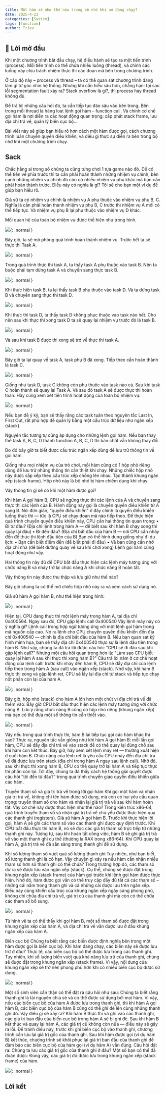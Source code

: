 ```yaml
---
title: Một hàm sẽ như thế nào trong bộ nhớ khi nó đang chạy?
date: 2025-4-23
categories: [System]
tags: [function]
author: Trieu
---
```


## 🌱 Lời mở đầu
Khi một chương trình bắt đầu chạy, hệ điều hành sẽ tạo ra một tiến trình (process). Mỗi tiến trình có thể chứa nhiều luồng (thread), và chính các luồng này chịu trách 
nhiệm thực thi các đoạn mã bên trong chương trình.

Ở cấp độ này – process và thread – ta có thể quan sát chương trình đang làm gì từ góc nhìn hệ thống. Nhưng khi cần hiểu sâu hơn, chẳng hạn: tại sao lỗi segmentation fault
xảy ra? Stack overflow là gì?, thì process hay thread không đủ.

Để trả lời những câu hỏi đó, ta cần tiếp tục đào sâu vào bên trong. Bên trong mỗi thread là hàng loạt lệnh gọi hàm – function call. Và chính cơ chế gọi hàm là nơi diễn 
ra các hoạt động quan trọng: cấp phát stack frame, lưu địa chỉ trả về, quản lý biến cục bộ...

Bài viết này sẽ giúp bạn hiểu rõ hơn cách một hàm được gọi, cách chương trình luân chuyển quyền điều khiển, và điều gì thực sự diễn ra bên trong bộ nhớ khi một chương 
trình chạy.

## Sack
Chắc hẳng ai trong số chúng ta cũng từng chơi 1 tựa game nào đó. Để có thể tiến về phía trước thì ta cần phải hoàn thành những nhiệm vụ chính, bên cạnh những nhiệm vụ chính đó còn có nhiều nhiệm vụ phụ khác mà bạn cần phải hoàn thành trước.
Điều này có nghĩa là gì? Tôi sẽ cho bạn một ví dụ để giúp bạn hiểu rõ.

Giả sử ta có nhiệm vụ chính là nhiệm vụ A phụ thuộc vào nhiệm vụ phụ B, C. Nghĩa là cần phải hoàn thành nhiệm vụ phụ B, C trước thì nhiệm vụ A mới có thể tiếp tục.
Và nhiệm vụ phụ B lại phụ thuộc vào nhiệm vụ D khác.

Mối quan hệ của toàn bộ nhiệm vụ được thể hiện như trong hình.

![](/assets/articles/2025/FunctionInMemory/1.png){: .normal }

Bây giờ, ta sẽ mô phỏng quá trình hoàn thành nhiệm vụ.
Trước hết ta sẽ thực thi Task A.

![](/assets/articles/2025/FunctionInMemory/2.png){: .normal }

Trong quá trình thực thi task A, ta thấy task A phụ thuộc vào task B. Nên ta buộc phải tạm dừng task A và chuyển sang thực task B.

![](/assets/articles/2025/FunctionInMemory/3.png){: .normal }

Khi thực hiện task B, ta lại thấy task B phụ thuộc vào task D. Và ta dừng task B và chuyển sang thực thi task D.

![](/assets/articles/2025/FunctionInMemory/4.png){: .normal }

Khi thực thi task D, ta thấy task D không phục thuộc vào task nào hết. Cho nên sau khi thực thi xong task D ta sẽ quay lại nhiệm vụ trước đó là task B.

![](/assets/articles/2025/FunctionInMemory/3.png){: .normal }

Và sau khi task B được thi xong sẽ trở về thực thi task A.

![](/assets/articles/2025/FunctionInMemory/2.png){: .normal }

Bây giờ ta lại quay về task A, task phụ B đã xong. Tiếp theo cần hoàn thành là task C.

![](/assets/articles/2025/FunctionInMemory/5.png){: .normal }

Giống như task D, task C không còn phụ thuộc vào task nào cả. Sau khi task C hoàn thành sẽ quay lại Task A. Và sau đó task A sẽ được thực thi hoàn toàn.
Hãy cùng xem xét tiến trình hoạt động của toàn bộ nhiệm vụ:


![](/assets/articles/2025/FunctionInMemory/6.png){: .normal }


Nếu bạn để ý kỹ, bạn sẽ thấy rằng các task tuân theo nguyên tắc Last In, First Out, rất phù hợp để quản lý bằng một cấu trúc dữ liệu như ngăn xếp (stack).

Nguyên tắc tương tự cũng áp dụng cho những lệnh gọi hàm. Nếu bạn thay thế task A, B, C, D thành function A, B, C, D thì bản chất vẫn không thay đổi.

Do đó bây giờ ta biết được cấu trúc ngăn xếp dùng để lưu trữ thông tin về gọi hàm.

Giống như mọi nhiệm vụ của trò chơi, mỗi hàm cũng có 1 hộp nhỏ riêng dùng để lưu trữ những thông tin cần thiết khi chạy. Những chiếc hộp nhỏ này được sắp xếp theo cấu trúc xếp chồng lên nhau. Tạo thành khung ngăn xếp (stack frame). Hộp nhỏ này là bộ nhớ bị hàm chiếm dụng khi chạy.

Vậy thông tin gì sẽ có khi một hàm được gọi?

Khi hàm A gọi hàm B, CPU sẽ ngừng thực thi các lệnh của A và chuyển sang thực thi các lệnh của B. Hành động này gọi là chuyển quyền điều khiển từ A sang B.
Nói đơn giản, "quyền điều khiển" ở đây chính là quyền điều khiển luồng thực thi — tức là CPU sẽ chạy đoạn mã nào tiếp theo.
Để thực hiện quá trình chuyển quyền điều khiển này, CPU cần hai thông tin quan trọng:
•	Đi từ đâu? (Địa chỉ lệnh trong hàm A — để biết sau khi hàm B chạy xong thì quay lại đâu)
•	Đi đến đâu? (Địa chỉ bắt đầu của hàm B — nơi CPU cần nhảy đến để thực thi lệnh đầu tiên của B)
Bạn có thể hình dung giống như đi du lịch:
•	Bạn cần biết điểm đến (để biết phải đi đâu)
•	Và bạn cũng cần nhớ địa chỉ nhà (để biết đường quay về sau khi chơi xong)
Lệnh gọi hàm cũng hoạt động như vậy.

Hai thông tin này đủ để CPU bắt đầu thực hiện các lệnh máy tương ứng với chức năng B và nhảy trở lại chức năng A khi chức năng B hoàn tất.

Vậy thông tin này được thu thập và lưu giữ như thế nào?

Bây giờ chúng ta có thể mở chiếc hộp nhỏ này ra và xem cách sử dụng nó.

Giả sử hàm A gọi hàm B, như thể hiện trong hình:

![](/assets/articles/2025/FunctionInMemory/7.png){: .normal }

Hiện tại, CPU đang thực thi một lệnh máy trong hàm A, tại địa chỉ 0x400564. Ngay sau đó, CPU gặp lệnh:
call 0x400540
Vậy lệnh máy này có ý nghĩa gì?
Lệnh call trong hợp ngữ tương ứng với một lệnh gọi hàm trong mã nguồn cấp cao. Nó ra lệnh cho CPU chuyển quyền điều khiển đến địa chỉ 0x400540 — chính là địa chỉ bắt đầu của hàm B. Nếu bạn quan sát kỹ hình minh họa, bạn sẽ thấy địa chỉ 0x400540 thực sự là lệnh đầu tiên trong hàm B.
Như vậy, chúng ta đã trả lời được câu hỏi: "CPU sẽ đi đâu sau khi gặp lệnh call?"
Nhưng một câu hỏi quan trọng hơn là: "Làm sao CPU biết quay lại hàm A sau khi thực thi xong hàm B?"
Câu trả lời nằm ở cơ chế hoạt động của lệnh call: trước khi nhảy đến hàm B, CPU sẽ đẩy địa chỉ của lệnh tiếp theo trong hàm A (sau call) vào ngăn xếp (stack). Nhờ vậy, khi hàm B thực thi xong và gặp lệnh ret, CPU sẽ lấy lại địa chỉ từ stack và tiếp tục chạy nốt phần còn lại của hàm A.

![](/assets/articles/2025/FunctionInMemory/8.png){: .normal }

Bây giờ, hộp nhỏ (stack) cho hàm A lớn hơn một chút vì địa chỉ trả về đã thêm vào:
Bây giờ CPU bắt đầu thực hiện các lệnh máy tương ứng với chức năng B. Lưu ý rằng chức năng B cũng có hộp nhỏ riêng (khung ngăn xếp) mà bạn có thể đưa một số thông tin cần thiết vào.

![](/assets/articles/2025/FunctionInMemory/9.png){: .normal }

Vậy nếu trong quá trình thực thi, hàm B lại tiếp tục gọi các hàm khác thì sao?
Thực ra, nguyên tắc vẫn giống như khi hàm A gọi hàm B: mỗi lần gọi hàm, CPU sẽ đẩy địa chỉ trả về vào stack để có thể quay lại đúng chỗ sau khi hàm con kết thúc.
Bây giờ, hãy xem xét lệnh máy ret — thường xuất hiện ở cuối hàm B. Chức năng của lệnh ret là yêu cầu CPU nhảy đến địa chỉ trả về đã được lưu trên stack (địa chỉ trong hàm A ngay sau lệnh call). Nhờ đó, sau khi thực thi xong hàm B, CPU có thể quay trở lại hàm A và tiếp tục thực thi phần còn lại.
Tới đây, chúng ta đã thấy cách hệ thống giải quyết được câu hỏi "tôi đến từ đâu?" trong quá trình chuyển giao quyền điều khiển giữa các hàm.

Truyền tham số và giá trị trả về trong lời gọi hàm
Khi gọi một hàm và nhận giá trị trả về, không chỉ tên hàm được sử dụng, mà còn có hai yêu cầu quan trọng: truyền tham số cho hàm và nhận lại giá trị trả về sau khi hàm hoàn tất. Vậy cơ chế này được thực hiện như thế nào?
Trong kiến trúc x86-64, quá trình truyền tham số và nhận giá trị trả về chủ yếu được thực hiện qua các thanh ghi (registers).
Giả sử hàm A gọi hàm B. Trước khi thực hiện lời gọi, hàm A sẽ ghi các tham số vào các thanh ghi được quy định trước. Khi CPU bắt đầu thực thi hàm B, nó sẽ đọc các giá trị tham số trực tiếp từ những thanh ghi này.
Tương tự, sau khi hoàn tất công việc, hàm B sẽ ghi giá trị trả về vào một thanh ghi cụ thể (thường là RAX trong x86-64). Khi CPU quay lại hàm A, giá trị trả về đã sẵn sàng trong thanh ghi để sử dụng.


Khi số lượng tham số vượt quá số lượng thanh ghi
Tuy nhiên, như bạn biết, số lượng thanh ghi là có hạn. Vậy chuyện gì xảy ra nếu hàm cần nhận nhiều tham số hơn số thanh ghi có thể chứa?
Trong trường hợp đó, các tham số dư ra sẽ được lưu vào ngăn xếp (stack). Cụ thể, chúng sẽ được đặt trong khung ngăn xếp (stack frame) của hàm gọi trước khi lệnh gọi hàm được thực hiện. Nhờ đó, hàm được gọi vẫn có thể truy cập đầy đủ tất cả các tham số – những cái nằm trong thanh ghi và cả những cái được lưu trên ngăn xếp.
Điều này cũng khiến cấu trúc của khung ngăn xếp ngày càng phong phú, không chỉ chứa địa chỉ trả về, giá trị cũ của thanh ghi mà còn có thể chứa các tham số bổ sung.


![](/assets/articles/2025/FunctionInMemory/10.png){: .normal }


Từ hình vẽ ta có thể thấy khi gọi hàm B, một số tham số được đặt trong khung ngăn xếp của hàm A, và địa chỉ trả về vẫn được lưu ở đầu khung ngăn xếp của hàm A.


Biến cục bộ
Chúng ta biết rằng các biến được định nghĩa bên trong một hàm được gọi là biến cục bộ. Khi hàm đang chạy, các biến này sẽ được lưu trữ ở đâu?
Thực tế, các biến cục bộ có thể được lưu trong các thanh ghi. Tuy nhiên, khi số lượng biến vượt quá khả năng lưu trữ của thanh ghi, chúng sẽ được đặt trong khung ngăn xếp (stack frame).
Vì vậy, nội dung của khung ngăn xếp sẽ trở nên phong phú hơn khi có nhiều biến cục bộ được sử dụng.


![](/assets/articles/2025/FunctionInMemory/11.png){: .normal }


Một số sinh viên cẩn thận có thể đặt ra câu hỏi như sau:
Chúng ta biết rằng thanh ghi là tài nguyên chia sẻ và có thể được sử dụng bởi mọi hàm. Vì vậy, nếu các biến cục bộ của hàm A được lưu trong thanh ghi, thì khi hàm A gọi hàm B, các biến cục bộ của hàm B cũng có thể ghi đè lên cùng những thanh ghi đó.
Vậy điều gì sẽ xảy ra?
Khi hàm B thực thi và ghi vào các thanh ghi, các giá trị ban đầu của biến cục bộ trong hàm A sẽ bị ghi đè. Sau khi hàm B kết thúc và quay lại hàm A, các giá trị cũ không còn nữa — điều này sẽ gây ra lỗi.
Để tránh điều này, trước khi ghi biến cục bộ vào thanh ghi, chương trình cần lưu lại giá trị gốc của thanh ghi. Sau khi hàm được gọi (ví dụ hàm B) kết thúc, chương trình sẽ khôi phục lại giá trị ban đầu của thanh ghi để đảm bảo các biến cục bộ của hàm gọi (ví dụ hàm A) vẫn đúng.
Câu hỏi đặt ra: Chúng ta lưu các giá trị gốc của thanh ghi ở đâu?
Một số bạn có thể đã đoán được: Đúng vậy, các giá trị đó được lưu trong khung ngăn xếp (stack frame) của hàm.

![](/assets/articles/2025/FunctionInMemory/12.png){: .normal }


## Lời kết


